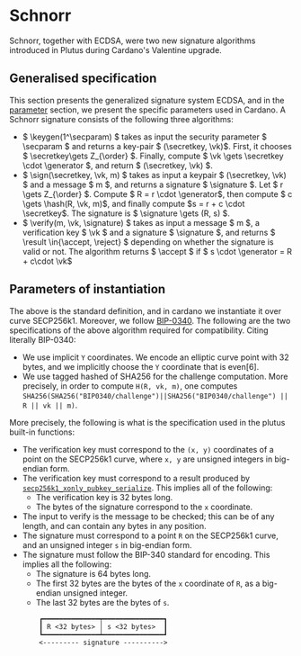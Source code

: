 # Schnorr

Schnorr, together with ECDSA, were two new signature algorithms introduced
in Plutus during Cardano's Valentine upgrade.

## Generalised specification
This section presents the generalized signature system ECDSA, and in the [parameter](#parameters-of-instantiation) section, we present the
specific parameters used in Cardano. A Schnorr signature consists of the following three algorithms:
* $ \keygen(1^\secparam) $ takes as input the security parameter $ \secparam $ and returns a key-pair $
  (\secretkey, \vk)$. First, it chooses $ \secretkey\gets Z_{\order} $. Finally, compute
  $ \vk \gets \secretkey \cdot \generator $, and return $ (\secretkey, \vk) $.
* $ \sign(\secretkey, \vk, m) $ takes as input a keypair $ (\secretkey, \vk) $ and a message $ m $, and returns a
  signature $ \signature $. Let $ r \gets Z_{\order} $. Compute $ R = r \cdot \generator$, then compute
  $ c \gets \hash(R, \vk, m)$, and finally compute $s = r + c \cdot \secretkey$. The signature is $ \signature \gets 
  (R, s) $.
* $ \verify(m, \vk, \signature) $ takes as input a message $ m $, a verification key $ \vk $ and a signature
  $ \signature $, and returns $ \result \in\{\accept, \reject\} $ depending on whether the signature is valid or not. 
  The algorithm returns $ \accept $ if $ s \cdot \generator = R + c\cdot \vk$

## Parameters of instantiation
The above is the standard definition, and in cardano we instantiate it over curve SECP256k1. Moreover, we follow
[BIP-0340](https://github.com/bitcoin/bips/blob/master/bip-0340.mediawiki). The following are the two specifications
of the above algorithm required for compatibility. Citing literally BIP-0340:
* We use implicit `Y` coordinates. We encode an elliptic curve point with 32 bytes, and we implicitly choose the `Y` 
  coordinate that is even[6].
* We use tagged hashed of SHA256 for the challenge computation. More precisely, in order to compute `H(R, vk, m)`, 
  one computes `SHA256(SHA256("BIP0340/challenge")||SHA256("BIP0340/challenge") || R || vk || m)`.

More precisely, the following is what is the specification used in the plutus built-in functions:
* The verification key must correspond to the `(x, y)` coordinates of a point
  on the SECP256k1 curve, where `x, y` are unsigned integers in big-endian form.
* The verification key must correspond to a result produced by
  [``secp256k1_xonly_pubkey_serialize``](https://github.com/bitcoin-core/secp256k1/blob/master/include/secp256k1_extrakeys.h#L61).
  This implies all of the following:
  * The verification key is 32 bytes long.
  * The bytes of the signature correspond to the `x` coordinate.
* The input to verify is the message to be checked; this can be of any length,
  and can contain any bytes in any position.
* The signature must correspond to a point `R` on the SECP256k1 curve, and an
  unsigned integer `s` in big-endian form.
* The signature must follow the BIP-340 standard for encoding. This implies all the following:
  * The signature is 64 bytes long.
  * The first 32 bytes are the bytes of the `x` coordinate of `R`, as a
    big-endian unsigned integer.
  * The last 32 bytes are the bytes of `s`.
  ``` 
      ┏━━━━━━━━━━━━━━┯━━━━━━━━━━━━━━━┓
      ┃ R <32 bytes> │ s <32 bytes>  ┃
      ┗━━━━━━━━━━━━━━┷━━━━━━━━━━━━━━━┛
      <--------- signature ---------->
  ```
